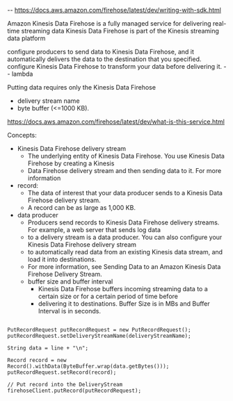 
--
https://docs.aws.amazon.com/firehose/latest/dev/writing-with-sdk.html
  
Amazon Kinesis Data Firehose is a fully managed service for delivering real-time streaming data
Kinesis Data Firehose is part of the Kinesis streaming data platform

configure producers to 
send data to Kinesis Data Firehose, and it 
automatically delivers the data to the destination that you specified.
configure Kinesis Data Firehose to transform your data before delivering it. -- lambda

Putting data requires only the Kinesis Data Firehose 
- delivery stream name
- byte buffer (<=1000 KB).

https://docs.aws.amazon.com/firehose/latest/dev/what-is-this-service.html

Concepts:
- Kinesis Data Firehose delivery stream
  - The underlying entity of Kinesis Data Firehose. You use Kinesis Data Firehose by creating a Kinesis 
  - Data Firehose delivery stream and then sending data to it. For more information
- record: 
  - The data of interest that your data producer sends to a Kinesis Data Firehose delivery stream. 
  - A record can be as large as 1,000 KB.
- data producer
  - Producers send records to Kinesis Data Firehose delivery streams. For example, a web server that sends log data 
  - to a delivery stream is a data producer. You can also configure your Kinesis Data Firehose delivery stream 
  - to automatically read data from an existing Kinesis data stream, and load it into destinations. 
  - For more information, see Sending Data to an Amazon Kinesis Data Firehose Delivery Stream.
  - buffer size and buffer interval
    - Kinesis Data Firehose buffers incoming streaming data to a certain size or for a certain period of time before 
    - delivering it to destinations. Buffer Size is in MBs and Buffer Interval is in seconds.






```

PutRecordRequest putRecordRequest = new PutRecordRequest();
putRecordRequest.setDeliveryStreamName(deliveryStreamName);

String data = line + "\n";

Record record = new Record().withData(ByteBuffer.wrap(data.getBytes()));
putRecordRequest.setRecord(record);

// Put record into the DeliveryStream
firehoseClient.putRecord(putRecordRequest);

```


